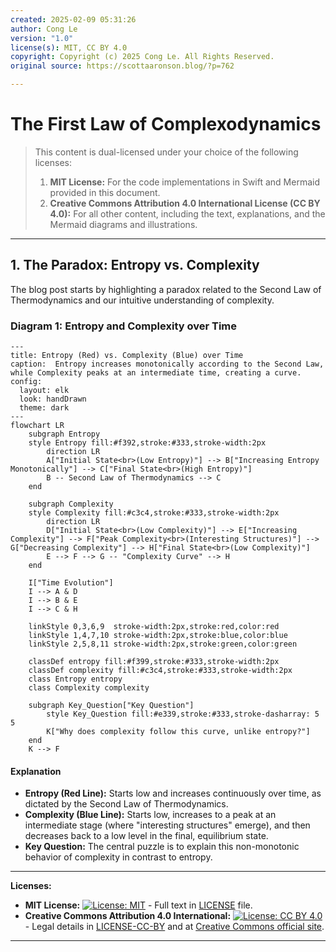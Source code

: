 ```yaml
---
created: 2025-02-09 05:31:26
author: Cong Le
version: "1.0"
license(s): MIT, CC BY 4.0
copyright: Copyright (c) 2025 Cong Le. All Rights Reserved.
original source: https://scottaaronson.blog/?p=762

---
```



# The First Law of Complexodynamics
> This content is dual-licensed under your choice of the following licenses:
> 1.  **MIT License:** For the code implementations in Swift and Mermaid provided in this document.
> 2.  **Creative Commons Attribution 4.0 International License (CC BY 4.0):** For all other content, including the text, explanations, and the Mermaid diagrams and illustrations.

---


## 1. The Paradox: Entropy vs. Complexity

The blog post starts by highlighting a paradox related to the Second Law of Thermodynamics and our intuitive understanding of complexity.

### Diagram 1: Entropy and Complexity over Time

```mermaid
---
title: Entropy (Red) vs. Complexity (Blue) over Time
caption:  Entropy increases monotonically according to the Second Law, while Complexity peaks at an intermediate time, creating a curve.
config:
  layout: elk
  look: handDrawn
  theme: dark
---
flowchart LR
    subgraph Entropy
    style Entropy fill:#f392,stroke:#333,stroke-width:2px
        direction LR
        A["Initial State<br>(Low Entropy)"] --> B["Increasing Entropy Monotonically"] --> C["Final State<br>(High Entropy)"]
        B -- Second Law of Thermodynamics --> C
    end

    subgraph Complexity
    style Complexity fill:#c3c4,stroke:#333,stroke-width:2px
        direction LR
        D["Initial State<br>(Low Complexity)"] --> E["Increasing Complexity"] --> F["Peak Complexity<br>(Interesting Structures)"] --> G["Decreasing Complexity"] --> H["Final State<br>(Low Complexity)"]
        E --> F --> G -- "Complexity Curve" --> H
    end

    I["Time Evolution"]
    I --> A & D
    I --> B & E
    I --> C & H

    linkStyle 0,3,6,9  stroke-width:2px,stroke:red,color:red
    linkStyle 1,4,7,10 stroke-width:2px,stroke:blue,color:blue
    linkStyle 2,5,8,11 stroke-width:2px,stroke:green,color:green

    classDef entropy fill:#f399,stroke:#333,stroke-width:2px
    classDef complexity fill:#c3c4,stroke:#333,stroke-width:2px
    class Entropy entropy
    class Complexity complexity

    subgraph Key_Question["Key Question"]
        style Key_Question fill:#e339,stroke:#333,stroke-dasharray: 5 5
        K["Why does complexity follow this curve, unlike entropy?"]
    end
    K --> F

```

#### Explanation

*   **Entropy (Red Line):** Starts low and increases continuously over time, as dictated by the Second Law of Thermodynamics.
*   **Complexity (Blue Line):** Starts low, increases to a peak at an intermediate stage (where "interesting structures" emerge), and then decreases back to a low level in the final, equilibrium state.
*   **Key Question:** The central puzzle is to explain this non-monotonic behavior of complexity in contrast to entropy.



---
**Licenses:**

- **MIT License:**  [![License: MIT](https://img.shields.io/badge/License-MIT-yellow.svg)](LICENSE) - Full text in [LICENSE](LICENSE) file.
- **Creative Commons Attribution 4.0 International:** [![License: CC BY 4.0](https://licensebuttons.net/l/by/4.0/88x31.png)](LICENSE-CC-BY) - Legal details in [LICENSE-CC-BY](LICENSE-CC-BY) and at [Creative Commons official site](http://creativecommons.org/licenses/by/4.0/).

---